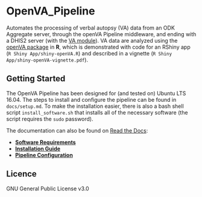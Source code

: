 # OpenVA_Pipeline

Automates the processing of verbal autopsy (VA) data from an ODK Aggregate server, through the openVA Pipeline middleware, 
and ending with a DHIS2 server (with the [VA module](https://github.com/SwissTPH/dhis2_va_draft)). VA data are analyzed
using the [openVA package](https://github.com/richardli/openVA) in **R**, which is demonstrated with code for an RShiny app
(`R Shiny App/shiny-openVA.R`) and described in a vignette (`R Shiny App/shiny-openVA-vignette.pdf`).

## Getting Started

The OpenVA Pipeline has been designed for (and tested on) Ubuntu LTS 16.04.  The steps to install and configure the pipeline
can be found in `docs/setup.md`. To make the installation easier, there is also a bash shell script `install_software.sh` 
that installs all of the necessary software (the script requires the `sudo` password).

The documentation can also be found on [Read the Docs](https://openva-pipeline.readthedocs.io/en/latest/):

- [**Software Requirements**](https://openva-pipeline.readthedocs.io/en/latest/software.html) 
- [**Installation Guide**](https://openva-pipeline.readthedocs.io/en/latest/install.html)
- [**Pipeline Configuration**](https://openva-pipeline.readthedocs.io/en/latest/config.html)

## Licence
GNU General Public License v3.0
